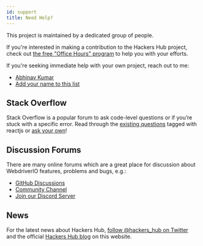 ```yaml
---
id: support
title: Need Help?
---
```


This project is maintained by a dedicated group of people.

If you're interested in making a contribution to the Hackers Hub project, check out [the free "Office Hours" program](/blog/2020/07/01/office-hours) to help you with your efforts. 

If you're seeking immediate help with your own project, reach out to me:

- [Abhinav Kumar](https://abhi6722.in)
- [Add your name to this list](https://github.com/Abhi6722/hackers-hub/edit/master/website/docs/Support.md)

## Stack Overflow

Stack Overflow is a popular forum to ask code-level questions or if you’re stuck with a specific error. Read through the [existing questions](https://stackoverflow.com/questions/tagged/hackers-hub) tagged with reactjs or [ask your own](https://stackoverflow.com/c/hackers-hub/questions)!

## Discussion Forums

There are many online forums which are a great place for discussion about WebdriverIO features, problems and bugs, e.g.:

- [GitHub Discussions](https://github.com/Abhi6722/hackers-hub/discussions)
- [Community Channel](https://gitter.im/official-hackers-hub/community)
- [Join our Discord Server](https://discord.gg/rCeSQknQ)

## News

For the latest news about Hackers Hub, [follow @hackers_hub on Twitter](https://twitter.com/hackers_hub) and the official [Hackers Hub blog](/blog) on this website.

